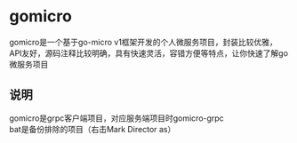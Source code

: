 # gomicro
gomicro是一个基于go-micro v1框架开发的个人微服务项目，封装比较优雅，API友好，源码注释比较明确，具有快速灵活，容错方便等特点，让你快速了解go微服务项目

## 说明
gomicro是grpc客户端项目，对应服务端项目时gomicro-grpc    
bat是备份排除的项目（右击Mark Director as）
